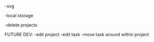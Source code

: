 -svg

-local storage

-delete projects

 FUTURE DEV:
 -edit project
 -edit task
 -move task around within project